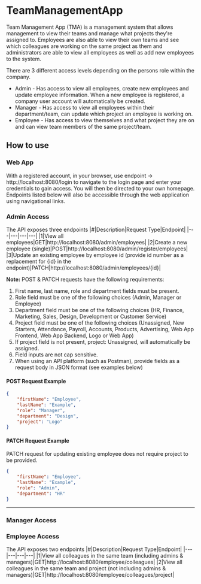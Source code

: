 # TeamManagementApp

Team Management App (TMA) is a management system that allows management to view their teams and manage what projects they're assigned to. Employees are also able to view their own teams and see which colleagues are working on the same project as them and administrators are able to view all employees as well as add new employees to the system.

There are 3 different access levels depending on the persons role within the company.
- Admin - Has access to view all employees, create new employees and update employee information. When a new employee is registered, a company user account will automatically be created.
- Manager - Has access to view all employees within their department/team, can update which project an employee is working on. 
- Employee - Has access to view themselves and what project they are on and can view team members of the same project/team.


## How to use 
### Web App
With a registered account, in your browser, use endpoint -> http://localhost:8080/login to navigate to the login page and enter your credentials to gain access. You will then be directed to your own homepage. Endpoints listed below will also be accessible through the web application using navigational links.

### Admin Access

The API exposes three endpoints
|#|Description|Request Type|Endpoint|
|---|---|---|---|
|1|View all employees|GET|http://localhost:8080/admin/employees|
|2|Create a new employee (single)|POST|http://localhost:8080/admin/register/employees|
|3|Update an existing employee by employee id (provide id number as a replacement for {id} in the endpoint)|PATCH|http://localhost:8080/admin/employees/{id}|

**Note:** POST & PATCH requests have the following requirements:
1. First name, last name, role and department fields must be present.
2. Role field must be one of the following choices (Admin, Manager or Employee)
3. Department field must be one of the following choices (HR, Finance, Marketing, Sales, Design, Development or Customer Service)
4. Project field must be one of the following choices (Unassigned, New Starters, Attendance, Payroll, Accounts, Products, Advertising, Web App Frontend, Web App Backend, Logo or Web App)
5. If project field is not present, project: Unassigned, will automatically be assigned. 
6. Field inputs are not cap sensitive. 
7. When using an API platform (such as Postman), provide fields as a request body in JSON format (see examples below)

#### POST Request Example
```JSON
{
    "firstName": "Employee",
    "lastName": "Example",
    "role": "Manager",
    "department": "Design",
    "project": "Logo"
}
```

#### PATCH Request Example
PATCH request for updating existing employee does not require project to be provided.
```JSON
{
    "firstName": "Employee",
    "lastName": "Example",
    "role": "Admin",
    "department": "HR"
}
```
---

### Manager Access

### Employee Access
The API exposes two endpoints
|#|Description|Request Type|Endpoint|
|---|---|---|---|
|1|View all colleagues in the same team (including admins & managers)|GET|http://localhost:8080/employee/colleagues|
|2|View all colleagues in the same team and project (not including admins & managers)|GET|http://localhost:8080/employee/colleagues/project|
